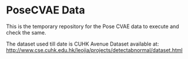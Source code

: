 # PoseCVAE Data
This is the temporary repository for the Pose CVAE data to execute and check the same.

The dataset used till date is CUHK Avenue Dataset available at: http://www.cse.cuhk.edu.hk/leojia/projects/detectabnormal/dataset.html
